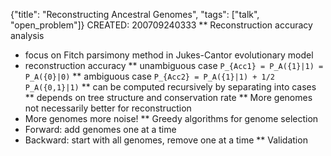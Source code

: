 {"title": "Reconstructing Ancestral Genomes", "tags": ["talk", "open_problem"]}
CREATED: 200709240333
** Reconstruction accuracy analysis
 * focus on Fitch parsimony method in Jukes-Cantor evolutionary model
 * reconstruction accuracy
 ** unambiguous case `P_{Acc1} = P_A({1}|1) = P_A({0}|0)`
 ** ambiguous case `P_{Acc2} = P_A({1}|1) + 1/2 P_A({0,1}|1)`
 ** can be computed recursively by separating into cases
 ** depends on tree structure and conservation rate
** More genomes not necessarily better for reconstruction
 * More genomes more noise!
** Greedy algorithms for genome selection
 * Forward: add genomes one at a time
 * Backward: start with all genomes, remove one at a time
** Validation
